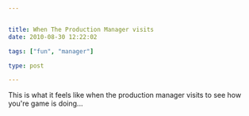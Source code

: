 ```yaml
---


title: When The Production Manager visits
date: 2010-08-30 12:22:02

tags: ["fun", "manager"]

type: post

---
```

This is what it feels like when the production manager visits to see how
you're game is doing...

